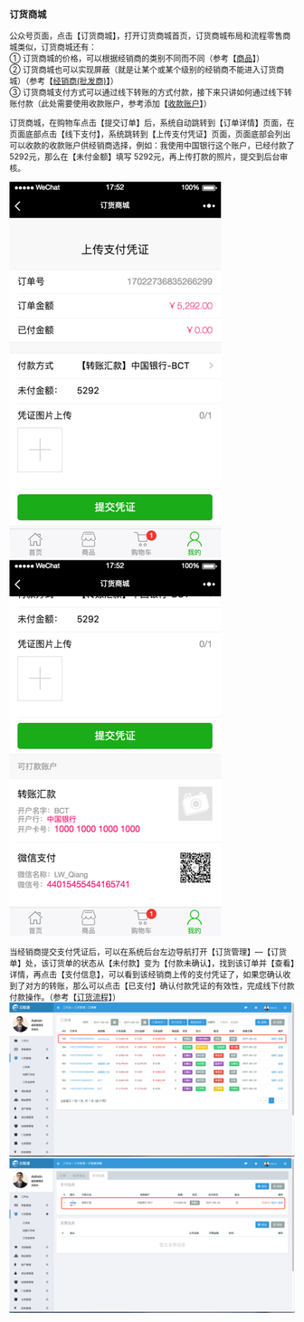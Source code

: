### 订货商城

公众号页面，点击【订货商城】，打开订货商城首页，订货商城布局和流程零售商城类似，订货商城还有：  
① 订货商城的价格，可以根据经销商的类别不同而不同（参考【[商品](/shang-pin-guan-li/shang-pin.md)】）  
② 订货商城也可以实现屏蔽（就是让某个或某个级别的经销商不能进入订货商城）（参考【[经销商\(批发商\)](/jing-xiao-shang.md)】）  
③ 订货商城支付方式可以通过线下转账的方式付款，接下来只讲如何通过线下转账付款（此处需要使用收款账户，参考添加【[收款账户](/cai-wu-zi-liao/shou-kuan-zhang-hu.md)】）

订货商城，在购物车点击【提交订单】后，系统自动跳转到【订单详情】页面，在页面底部点击【线下支付】，系统跳转到【上传支付凭证】页面，页面底部会列出可以收款的收款账户供经销商选择，例如：我使用中国银行这个账户，已经付款了 5292元，那么在【未付金额】填写 5292元，再上传打款的照片，提交到后台审核。

![](/assets/wsc-13.png)![](/assets/wsc-14.png)

当经销商提交支付凭证后，可以在系统后台左边导航打开【订货管理】—【订货单】处，该订货单的状态从【未付款】变为【付款未确认】，找到该订单并【查看】详情，再点击【支付信息】，可以看到该经销商上传的支付凭证了，如果您确认收到了对方的转账，那么可以点击【已支付】确认付款凭证的有效性，完成线下付款付款操作。（参考【[订货流程](/ding-huo/ding-huo-liu-cheng.md)】）  
![](/assets/wsc-16.png)  
![](/assets/wsc-15.png)

